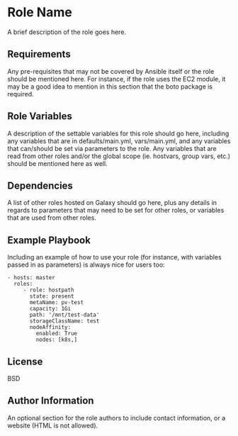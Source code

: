 Role Name
=========

A brief description of the role goes here.

Requirements
------------

Any pre-requisites that may not be covered by Ansible itself or the role should be mentioned here. For instance, if the role uses the EC2 module, it may be a good idea to mention in this section that the boto package is required.

Role Variables
--------------

A description of the settable variables for this role should go here, including any variables that are in defaults/main.yml, vars/main.yml, and any variables that can/should be set via parameters to the role. Any variables that are read from other roles and/or the global scope (ie. hostvars, group vars, etc.) should be mentioned here as well.

Dependencies
------------

A list of other roles hosted on Galaxy should go here, plus any details in regards to parameters that may need to be set for other roles, or variables that are used from other roles.

Example Playbook
----------------

Including an example of how to use your role (for instance, with variables passed in as parameters) is always nice for users too:

    - hosts: master
      roles:
         - role: hostpath
           state: present
           metaName: pv-test
           capacity: 1Gi
           path: '/mnt/test-data'
           storageClassName: test
           nodeAffinity:
             enabled: True
             nodes: [k8s,]

License
-------

BSD

Author Information
------------------

An optional section for the role authors to include contact information, or a website (HTML is not allowed).

